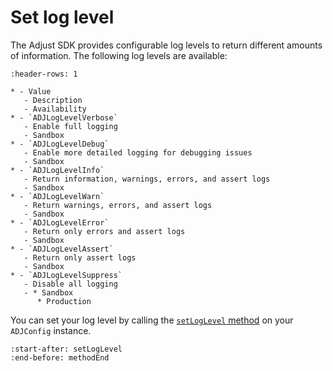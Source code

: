 # Set log level

The Adjust SDK provides configurable log levels to return different amounts of information. The following log levels are available:

```{list-table}
:header-rows: 1

* - Value
   - Description
   - Availability
* - `ADJLogLevelVerbose`
   - Enable full logging
   - Sandbox
* - `ADJLogLevelDebug`
   - Enable more detailed logging for debugging issues
   - Sandbox
* - `ADJLogLevelInfo`
   - Return information, warnings, errors, and assert logs
   - Sandbox
* - `ADJLogLevelWarn`
   - Return warnings, errors, and assert logs
   - Sandbox
* - `ADJLogLevelError`
   - Return only errors and assert logs
   - Sandbox
* - `ADJLogLevelAssert`
   - Return only assert logs
   - Sandbox
* - `ADJLogLevelSuppress`
   - Disable all logging
   - * Sandbox
      * Production
```

You can set your log level by calling the [`setLogLevel` method](ios-setLogLevel-invocation) on your `ADJConfig` instance.

```{include} /ios/fragments/ADJConfig.md
:start-after: setLogLevel
:end-before: methodEnd
```

